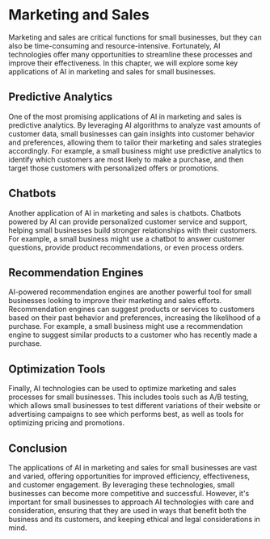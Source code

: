 Marketing and Sales
====================================================================

Marketing and sales are critical functions for small businesses, but they can also be time-consuming and resource-intensive. Fortunately, AI technologies offer many opportunities to streamline these processes and improve their effectiveness. In this chapter, we will explore some key applications of AI in marketing and sales for small businesses.

Predictive Analytics
--------------------

One of the most promising applications of AI in marketing and sales is predictive analytics. By leveraging AI algorithms to analyze vast amounts of customer data, small businesses can gain insights into customer behavior and preferences, allowing them to tailor their marketing and sales strategies accordingly. For example, a small business might use predictive analytics to identify which customers are most likely to make a purchase, and then target those customers with personalized offers or promotions.

Chatbots
--------

Another application of AI in marketing and sales is chatbots. Chatbots powered by AI can provide personalized customer service and support, helping small businesses build stronger relationships with their customers. For example, a small business might use a chatbot to answer customer questions, provide product recommendations, or even process orders.

Recommendation Engines
----------------------

AI-powered recommendation engines are another powerful tool for small businesses looking to improve their marketing and sales efforts. Recommendation engines can suggest products or services to customers based on their past behavior and preferences, increasing the likelihood of a purchase. For example, a small business might use a recommendation engine to suggest similar products to a customer who has recently made a purchase.

Optimization Tools
------------------

Finally, AI technologies can be used to optimize marketing and sales processes for small businesses. This includes tools such as A/B testing, which allows small businesses to test different variations of their website or advertising campaigns to see which performs best, as well as tools for optimizing pricing and promotions.

Conclusion
----------

The applications of AI in marketing and sales for small businesses are vast and varied, offering opportunities for improved efficiency, effectiveness, and customer engagement. By leveraging these technologies, small businesses can become more competitive and successful. However, it's important for small businesses to approach AI technologies with care and consideration, ensuring that they are used in ways that benefit both the business and its customers, and keeping ethical and legal considerations in mind.
